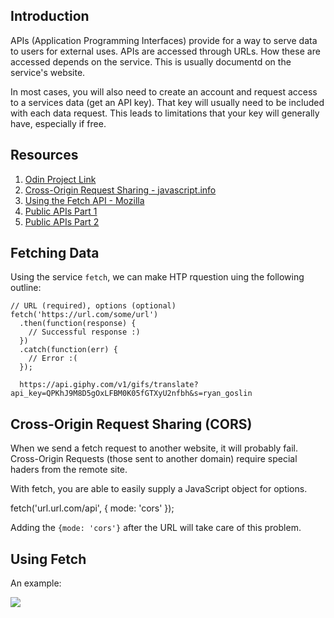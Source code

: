 ## Introduction

APIs (Application Programming Interfaces) provide for a way to serve data to users for external uses. APIs are accessed through URLs. How these are accessed depends on the service. This is usually documentd on the service's website. 

In most cases, you will also need to create an account and request access to a services data (get an API key). That key will usually need to be included with each data request. This leads to limitations that your key will generally have, especially if free. 


## Resources

1. [Odin Project Link](https://www.theodinproject.com/lessons/node-path-javascript-working-with-apis)
2. [Cross-Origin Request Sharing - javascript.info](https://javascript.info/fetch-crossorigin)
3. [Using the Fetch API - Mozilla](https://developer.mozilla.org/en-US/docs/Web/API/Fetch_API/Using_Fetch)
4. [Public APIs Part 1](https://github.com/n0shake/Public-APIs)
5. [Public APIs Part 2](https://github.com/public-apis/public-apis)

## Fetching Data

Using the service ```fetch```, we can make  HTP rquestion uing the following outline:

    // URL (required), options (optional)
    fetch('https://url.com/some/url')
      .then(function(response) {
        // Successful response :)
      })
      .catch(function(err) {
        // Error :(
      });

      https://api.giphy.com/v1/gifs/translate?api_key=QPKhJ9M8D5gOxLFBM0K05fGTXyU2nfbh&s=ryan_goslin

## Cross-Origin Request Sharing (CORS)

When we send a fetch request to another website, it will probably fail. Cross-Origin Requests (those sent to another domain) require special haders from the remote site.

With fetch, you are able to easily supply a JavaScript object for options. 

  fetch('url.url.com/api', {
    mode: 'cors'
  });

Adding the ```{mode: 'cors'}``` after the URL will take care of this problem. 

## Using Fetch

An example:

  <body>
    <img src="#">
    <script>
      const img = document.querySelector('img');      // select img element in html
      fetch('https://api.giphy.com/v1/gifs/translate?api_key=QPKhJ9M8D5gOxLFBM0K05fGTXyU2nfbh&s=ryan_goslin', {mode: 'cors'})
        .then(function(response) {
            return response.json();
        })
        .then(function(response) {
            img.src = response.data.images.original.url;
        })
        .catch((error) => {
          console.error('Error:', error);
        });    
    </script>
  </body>